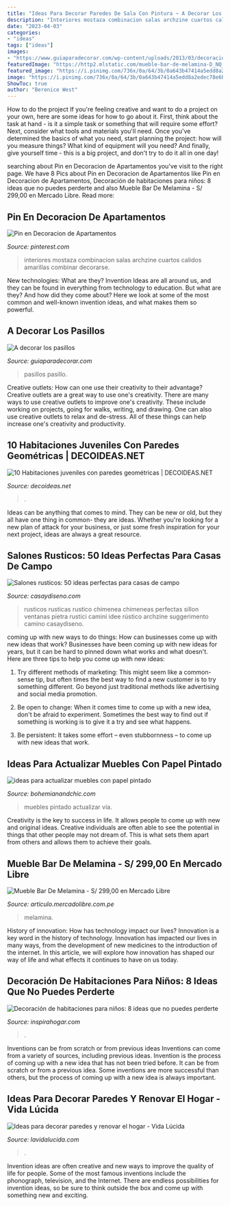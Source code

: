 ```yaml
---
title: "Ideas Para Decorar Paredes De Sala Con Pintura ~ A Decorar Los Pasillos"
description: "Interiores mostaza combinacion salas archzine cuartos calidos amarillas combinar decorarse"
date: "2023-04-03"
categories:
- "ideas"
tags: ["ideas"]
images:
- "https://www.guiaparadecorar.com/wp-content/uploads/2013/03/decoracion-de-pasillos-06-480x640.jpg"
featuredImage: "https://http2.mlstatic.com/mueble-bar-de-melamina-D_NQ_NP_11137-MPE20040135314_012014-O.jpg"
featured_image: "https://i.pinimg.com/736x/0a/64/3b/0a643b47414a5edd8a2edec78e6bb30b.jpg"
image: "https://i.pinimg.com/736x/0a/64/3b/0a643b47414a5edd8a2edec78e6bb30b.jpg"
ShowToc: true
author: "Berenice West"
---
```



How to do the project
If you're feeling creative and want to do a project on your own, here are some ideas for how to go about it. First, think about the task at hand - is it a simple task or something that will require some effort? Next, consider what tools and materials you'll need. Once you've determined the basics of what you need, start planning the project: how will you measure things? What kind of equipment will you need? And finally, give yourself time - this is a big project, and don't try to do it all in one day!

	

		
searching about Pin en Decoracion de Apartamentos you've visit to the right page. We have 8 Pics about Pin en Decoracion de Apartamentos like Pin en Decoracion de Apartamentos, Decoración de habitaciones para niños: 8 ideas que no puedes perderte and also Mueble Bar De Melamina - S/ 299,00 en Mercado Libre. Read more:
		
    
## Pin En Decoracion De Apartamentos

<img loading=lazy src="https://i.pinimg.com/736x/0a/64/3b/0a643b47414a5edd8a2edec78e6bb30b.jpg" onerror="this.onerror=null;this.src='https://tse1.mm.bing.net/th?id=OIP.CXFJXNwZNazQN2WBCdhdggHaLH&amp;pid=15.1';" alt="Pin en Decoracion de Apartamentos">

_Source: pinterest.com_

>interiores mostaza combinacion salas archzine cuartos calidos amarillas combinar decorarse. 

	

New technologies: What are they?
Invention Ideas are all around us, and they can be found in everything from technology to education. But what are they? And how did they come about? Here we look at some of the most common and well-known invention ideas, and what makes them so powerful.

    
## A Decorar Los Pasillos

<img loading=lazy src="https://www.guiaparadecorar.com/wp-content/uploads/2013/03/decoracion-de-pasillos-06-480x640.jpg" onerror="this.onerror=null;this.src='https://tse3.mm.bing.net/th?id=OIP._1B1heHRKiiswFEkoc-_mAHaJ4&amp;pid=15.1';" alt="A decorar los pasillos">

_Source: guiaparadecorar.com_

>pasillos pasillo. 

	

Creative outlets: How can one use their creativity to their advantage?
Creative outlets are a great way to use one's creativity. There are many ways to use creative outlets to improve one's creativity. These include working on projects, going for walks, writing, and drawing. One can also use creative outlets to relax and de-stress. All of these things can help increase one's creativity and productivity.

    
## 10 Habitaciones Juveniles Con Paredes Geométricas | DECOIDEAS.NET

<img loading=lazy src="http://www.decoideas.net/wp-content/uploads/2017/03/paredes-geometricas-1.jpg" onerror="this.onerror=null;this.src='https://tse3.mm.bing.net/th?id=OIP.vU3PbbYH8yPgsrdgsHofgAHaJ_&amp;pid=15.1';" alt="10 Habitaciones juveniles con paredes geométricas | DECOIDEAS.NET">

_Source: decoideas.net_

>. 

	

Ideas can be anything that comes to mind. They can be new or old, but they all have one thing in common- they are ideas. Whether you're looking for a new plan of attack for your business, or just some fresh inspiration for your next project, ideas are always a great resource.

    
## Salones Rusticos: 50 Ideas Perfectas Para Casas De Campo

<img loading=lazy src="https://casaydiseno.com/wp-content/uploads/2015/08/salon-rustico-elegante-chimenea-mesa-sillon-madera1.jpeg" onerror="this.onerror=null;this.src='https://tse4.mm.bing.net/th?id=OIP.ts6ShjGZP69MB12502NJkAHaJ3&amp;pid=15.1';" alt="Salones rusticos: 50 ideas perfectas para casas de campo">

_Source: casaydiseno.com_

>rusticos rusticas rustico chimenea chimeneas perfectas sillon ventanas pietra rustici camini idee rústico archzine suggerimento camino casaydiseno. 

	

coming up with new ways to do things: How can businesses come up with new ideas that work?
Businesses have been coming up with new ideas for years, but it can be hard to pinned down what works and what doesn't. Here are three tips to help you come up with new ideas: 
1. Try different methods of marketing: This might seem like a common-sense tip, but often times the best way to find a new customer is to try something different. Go beyond just traditional methods like advertising and social media promotion. 

2. Be open to change: When it comes time to come up with a new idea, don't be afraid to experiment. Sometimes the best way to find out if something is working is to give it a try and see what happens. 

3. Be persistent: It takes some effort – even stubbornness – to come up with new ideas that work.

    
## Ideas Para Actualizar Muebles Con Papel Pintado

<img loading=lazy src="https://bohemianandchic.com/sites/default/files/ideas_para_actualizar_muebles_con_papel_pintado_17.jpg" onerror="this.onerror=null;this.src='https://tse1.mm.bing.net/th?id=OIP.PeOD10j7m-kw8BM6VAtx_gHaJ3&amp;pid=15.1';" alt="ideas para actualizar muebles con papel pintado">

_Source: bohemianandchic.com_

>muebles pintado actualizar vía. 

	

Creativity is the key to success in life. It allows people to come up with new and original ideas. Creative individuals are often able to see the potential in things that other people may not dream of. This is what sets them apart from others and allows them to achieve their goals.

    
## Mueble Bar De Melamina - S/ 299,00 En Mercado Libre

<img loading=lazy src="https://http2.mlstatic.com/mueble-bar-de-melamina-D_NQ_NP_11137-MPE20040135314_012014-O.jpg" onerror="this.onerror=null;this.src='https://tse3.mm.bing.net/th?id=OIP.Vpf7MzpoQSlps1eQ6HTMvwAAAA&amp;pid=15.1';" alt="Mueble Bar De Melamina - S/ 299,00 en Mercado Libre">

_Source: articulo.mercadolibre.com.pe_

>melamina. 

	

History of innovation: How has technology impact our lives?
Innovation is a key word in the history of technology. Innovation has impacted our lives in many ways, from the development of new medicines to the introduction of the internet. In this article, we will explore how innovation has shaped our way of life and what effects it continues to have on us today.

    
## Decoración De Habitaciones Para Niños: 8 Ideas Que No Puedes Perderte

<img loading=lazy src="https://inspirahogar.com/wp-content/uploads/2017/10/decoracion-habitacion-niños-techo.jpg" onerror="this.onerror=null;this.src='https://tse4.mm.bing.net/th?id=OIP.D3lufSGJz1oh1Jfgt8g39wHaLJ&amp;pid=15.1';" alt="Decoración de habitaciones para niños: 8 ideas que no puedes perderte">

_Source: inspirahogar.com_

>. 

	

Inventions can be from scratch or from previous ideas
Inventions can come from a variety of sources, including previous ideas. Invention is the process of coming up with a new idea that has not been tried before. It can be from scratch or from a previous idea. Some inventions are more successful than others, but the process of coming up with a new idea is always important.

    
## Ideas Para Decorar Paredes Y Renovar El Hogar - Vida Lúcida

<img loading=lazy src="https://www.lavidalucida.com/wp-content/uploads/2016/02/dibujo-de-corazones-en-el-cuarto-de-los-niños.jpg" onerror="this.onerror=null;this.src='https://tse1.mm.bing.net/th?id=OIP.6ePDX3yt53gpVTAg7-_NQAHaKC&amp;pid=15.1';" alt="Ideas para decorar paredes y renovar el hogar - Vida Lúcida">

_Source: lavidalucida.com_

>. 

	

Invention ideas are often creative and new ways to improve the quality of life for people. Some of the most famous inventions include the phonograph, television, and the Internet. There are endless possibilities for invention ideas, so be sure to think outside the box and come up with something new and exciting.

